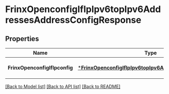 # FrinxOpenconfigIfIpIpv6topIpv6AddressesAddressConfigResponse

## Properties
Name | Type | Description | Notes
------------ | ------------- | ------------- | -------------
**FrinxOpenconfigIfIpconfig** | [***FrinxOpenconfigIfIpIpv6topIpv6AddressesAddressConfig**](frinx.openconfig.if.ip.ipv6top.ipv6.addresses.address.Config.md) |  | [optional] [default to null]

[[Back to Model list]](../README.md#documentation-for-models) [[Back to API list]](../README.md#documentation-for-api-endpoints) [[Back to README]](../README.md)


